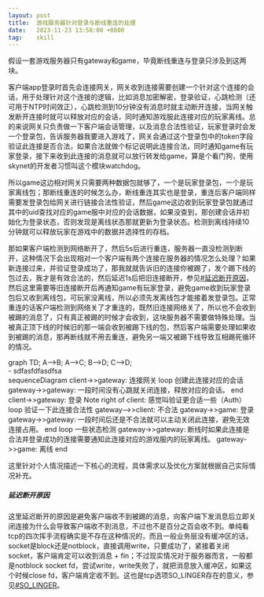 ```yaml
---
layout: post
title:  游戏服务器针对登录与断线重连的处理
date:   2023-11-23 13:58:00 +0800
tag:    skill
---
```



假设一套游戏服务器只有gateway和game，毕竟断线重连与登录只涉及到这两块。

客户端app登录时首先会连接网关，网关收到连接需要创建一个针对这个连接的会话，用于处理针对这个连接的逻辑，比如消息加密解密，登录验证，心跳检测（还可用于NTP时间效正），心跳检测到10分钟没有消息时就主动断开连接，当网关触发断开连接时就可以释放对应的会话，同时通知游戏服此连接对应的玩家离线。总的来说网关只负责做一下客户端会话管理，以及消息合法性验证，玩家登录时会发一个登录包，告诉服务器我要进入游戏了，网关会通过这个登录包中的token字段验证此连接是否合法，如果合法就做个标记说明此连接合法，同时通知game有玩家登录，接下来收到此连接的消息就可以放行转发给game，算是个看门狗，使用skynet的开发者习惯叫这个模块watchdog。

所以game这边相对网关只需要两种数据包就够了，一个是玩家登录包，一个是玩家离线包；那断线重连的时候怎么办，断线重连其实也是登录，重连后客户端同样需要发登录包给网关进行链接合法性验证，然后game这边收到玩家登录包就通过其中的uid查找对应的game服中对应的会话数据，如果没查到，那创建会话并初始化为登录状态，否则发现是离线状态那就更新为登录状态。检测到离线持续10分钟就可以释放玩家在游戏中的数据并选择性的存档。

那如果客户端检测到网络断开了，然后5s后进行重连，服务器一直没检测到断开，这种情况下会出现相对一个客户端有两个连接在服务器的情况怎么处理？如果新连接过来，并验证登录成功了，那我就就告诉旧的连接你被踢了，发个踢下线的包过去，我才是有效合法的，然后延迟1s后把旧连接断开，参见[#延迟断开原因](#reason.delayed_disconnection)，然后这里需要等旧连接断开后再通知game有玩家登录，避免game收到玩家登录包后又收到离线包，可玩家没离线，所以必须先发离线包才能接着发登录包。正常重连的话客户端检测到网络关了才重连的，既然旧连接网络关了，所以也不会收到被踢的消息了，只有真正被踢的时候才会收到，这块服务器不需要做特殊处理。当被真正顶下线的时候旧的那一端会收到被踢下线的包，然后客户端需要处理如果收到被踢的消息，那再断线就不用去重连，避免另一端又被踢下线导致互相踢死循环的情况。

<div class="mermaid">
graph TD;
    A-->B;
    A-->C;
    B-->D;
    C-->D;
</div>
- sdfasfdfasdfsa
<div class="mermaid">
sequenceDiagram
    client->>gateway: 连接网关
    loop 创建此连接对应的会话
        gateway->>gateway: 一段时间没有心跳就关闭连接，释放对应的会话。
    end
    client->>gateway: 登录
    Note right of client: 感觉叫验证更合适一些（Auth）
    loop 验证一下此连接合法性
        gateway-->>client: 不合法
        gateway->>game: 登录
        gateway->>gateway: 一段时间后还是不合法就可以主动关闭此连接，避免无效连接占用。
    end
    loop 一些状态检测
        gateway->>gateway: 断线时如果此连接是合法并登录成功的连接需要通知此连接对应的游戏服内的玩家离线。
        gateway->>game: 离线
    end
</div>

这里针对个人情况描述一下核心的流程，具体需求以及优化方案就根据自己实际情况补充。

<a id="reason.delayed_disconnection"></a>
##### 延迟断开原因

这里延迟断开的原因是避免客户端收不到被踢的消息，向客户端下发消息后立即关闭连接为什么会导致客户端收不到消息，不过也不是百分之百会收不到。单纯看tcp的四次挥手流程确实是不存在这种情况的，而且一般业务层没有缓冲区的话，socket是block还是notblock，直接调用write，只要成功了，紧接着关闭socket，客户端肯定可以收到消息 + fin；不过现实情况对于服务器而言，一般都是notblock socket fd，尝试write，write失败了，就把消息放入缓冲区，如果这个时候close fd，客户端肯定收不到。这也是tcp选项SO_LINGER存在的意义，参见[#SO_LINGER](https://breezetemple.github.io/2019/07/04/tcp-option-SO-LINGER/)。
